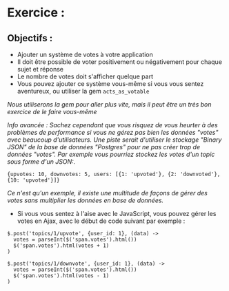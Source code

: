 # Exercice :
## Objectifs :

* Ajouter un système de votes à votre application
* Il doit être possible de voter positivement ou négativement pour chaque sujet et réponse
* Le nombre de votes doit s'afficher quelque part
* Vous pouvez ajouter ce système vous-même si vous vous sentez aventureux, ou utiliser la gem `acts_as_votable`

_Nous utiliserons la gem pour aller plus vite, mais il peut être un très bon exercice de le faire vous-même_

_Info avancée : Sachez cependant que vous risquez de vous heurter à des problèmes de performance si vous ne gérez pas bien les données "votes" avec beaucoup d'utilisateurs. Une piste serait d'utiliser le stockage "Binary JSON" de la base de données "Postgres" pour ne pas créer trop de données "votes". Par exemple vous pourriez stockez les votes d'un topic sous forme d'un JSON:._

`{upvotes: 10, downvotes: 5, users: [{1: 'upvoted'}, {2: 'downvoted'}, {10: 'upvoted'}]}`

_Ce n'est qu'un exemple, il existe une multitude de façons de gérer des votes sans multiplier les données en base de données._

* Si vous vous sentez à l'aise avec le JavaScript, vous pouvez gérer les votes en Ajax, avec le début de code suivant par exemple :

```
$.post('topics/1/upvote', {user_id: 1}, (data) ->
  votes = parseInt($('span.votes').html())
  $('span.votes').html(votes + 1)
)

$.post('topics/1/downvote', {user_id: 1}, (data) ->
  votes = parseInt($('span.votes').html())
  $('span.votes').html(votes - 1)
)
```
